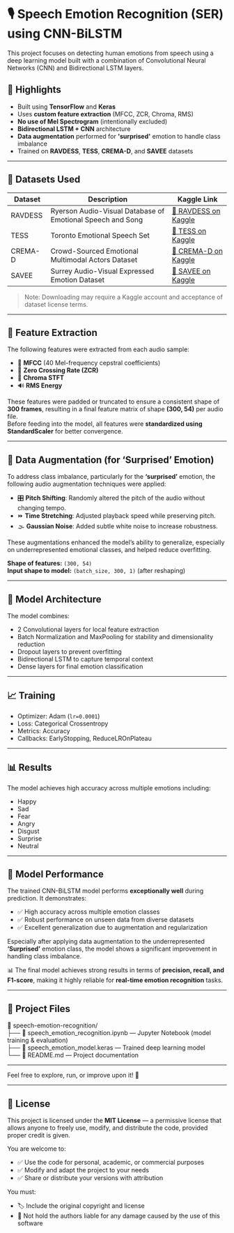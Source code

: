 # 🎙️ Speech Emotion Recognition (SER) using CNN-BiLSTM

This project focuses on detecting human emotions from speech using a deep learning model built with a combination of Convolutional Neural Networks (CNN) and Bidirectional LSTM layers.

## 📌 Highlights

- Built using **TensorFlow** and **Keras**
- Uses **custom feature extraction** (MFCC, ZCR, Chroma, RMS)
- **No use of Mel Spectrogram** (intentionally excluded)
- **Bidirectional LSTM + CNN** architecture
- **Data augmentation** performed for **'surprised'** emotion to handle class imbalance
- Trained on **RAVDESS**, **TESS**, **CREMA-D**, and **SAVEE** datasets

---

## 📂 Datasets Used

| Dataset | Description | Kaggle Link |
|--------|-------------|-------------|
| RAVDESS | Ryerson Audio-Visual Database of Emotional Speech and Song | [🔗 RAVDESS on Kaggle](https://www.kaggle.com/datasets/uwrfkaggler/ravdess-emotional-speech-audio) |
| TESS | Toronto Emotional Speech Set | [🔗 TESS on Kaggle](https://www.kaggle.com/datasets/ejlok1/toronto-emotional-speech-set-tess) |
| CREMA-D | Crowd-Sourced Emotional Multimodal Actors Dataset | [🔗 CREMA-D on Kaggle](https://www.kaggle.com/datasets/ejlok1/cremad) |
| SAVEE | Surrey Audio-Visual Expressed Emotion Dataset | [🔗 SAVEE on Kaggle](https://www.kaggle.com/datasets/ejlok1/surrey-audiovisual-expressed-emotion-savee) |

> Note: Downloading may require a Kaggle account and acceptance of dataset license terms.

---

## 🧬 Feature Extraction

The following features were extracted from each audio sample:

- 🎵 **MFCC** (40 Mel-frequency cepstral coefficients)
- 🔄 **Zero Crossing Rate (ZCR)**
- 🎹 **Chroma STFT**
- 🔊 **RMS Energy**

These features were padded or truncated to ensure a consistent shape of **300 frames**, resulting in a final feature matrix of shape **(300, 54)** per audio file.  
Before feeding into the model, all features were **standardized using StandardScaler** for better convergence.

---

## 🔁 Data Augmentation (for ‘Surprised’ Emotion)

To address class imbalance, particularly for the **‘surprised’** emotion, the following audio augmentation techniques were applied:

- 🎛️ **Pitch Shifting**: Randomly altered the pitch of the audio without changing tempo.
- ⏩ **Time Stretching**: Adjusted playback speed while preserving pitch.
- 🌫️ **Gaussian Noise**: Added subtle white noise to increase robustness.

These augmentations enhanced the model’s ability to generalize, especially on underrepresented emotional classes, and helped reduce overfitting.


**Shape of features:** `(300, 54)`  
**Input shape to model:** `(batch_size, 300, 1)` (after reshaping)

---

## 🧠 Model Architecture

The model combines:
- 2 Convolutional layers for local feature extraction
- Batch Normalization and MaxPooling for stability and dimensionality reduction
- Dropout layers to prevent overfitting
- Bidirectional LSTM to capture temporal context
- Dense layers for final emotion classification

---

## 📈 Training

- Optimizer: Adam (`lr=0.0001`)
- Loss: Categorical Crossentropy
- Metrics: Accuracy
- Callbacks: EarlyStopping, ReduceLROnPlateau

---

## 📊 Results

The model achieves high accuracy across multiple emotions including:
- Happy
- Sad
- Fear
- Angry
- Disgust
- Surprise
- Neutral

---

## 🚀 Model Performance

The trained CNN-BiLSTM model performs **exceptionally well** during prediction. It demonstrates:

- ✅ High accuracy across multiple emotion classes
- ✅ Robust performance on unseen data from diverse datasets
- ✅ Excellent generalization due to augmentation and regularization

Especially after applying data augmentation to the underrepresented **‘Surprised’** emotion class, the model shows a significant improvement in handling class imbalance.

📊 The final model achieves strong results in terms of **precision, recall, and F1-score**, making it highly reliable for **real-time emotion recognition** tasks.

---

## 📁 Project Files

📁 speech-emotion-recognition/  
├── 📓 speech_emotion_recognition.ipynb     — Jupyter Notebook (model training & evaluation)  
├── 🧠 speech_emotion_model.keras           — Trained deep learning model  
└── 📄 README.md                            — Project documentation

---

Feel free to explore, run, or improve upon it! 🚀

---

## 📄 License

This project is licensed under the **MIT License** — a permissive license that allows anyone to freely use, modify, and distribute the code, provided proper credit is given.

You are welcome to:

- ✅ Use the code for personal, academic, or commercial purposes
- ✅ Modify and adapt the project to your needs
- ✅ Share or distribute your versions with attribution

You must:

- 🏷️ Include the original copyright and license
- 🚫 Not hold the authors liable for any damage caused by the use of this software
